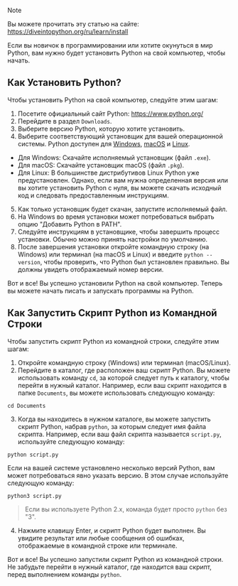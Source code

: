 > [!NOTE]
> Вы можете прочитать эту статью на сайте: https://diveintopython.org/ru/learn/install

Если вы новичок в программировании или хотите окунуться в мир Python, вам нужно будет установить Python на свой компьютер, чтобы начать.

## Как Установить Python?

Чтобы установить Python на свой компьютер, следуйте этим шагам:

1. Посетите официальный сайт Python: https://www.python.org/
2. Перейдите в раздел `Downloads`.
3. Выберите версию Python, которую хотите установить.
4. Выберите соответствующий установщик для вашей операционной системы. Python доступен для [Windows](/learn/install/windows.md), [macOS](/learn/install/mac.md) и [Linux](/learn/install/linux.md).
* Для Windows: Скачайте исполняемый установщик (файл `.exe`).
* Для macOS: Скачайте установщик macOS (файл `.pkg`).
* Для Linux: В большинстве дистрибутивов Linux Python уже предустановлен. Однако, если вам нужна определенная версия или вы хотите установить Python с нуля, вы можете скачать исходный код и следовать предоставленным инструкциям.
5. Как только установщик будет скачан, запустите исполняемый файл.
6. На Windows во время установки может потребоваться выбрать опцию "Добавить Python в PATH".
7. Следуйте инструкциям в установщике, чтобы завершить процесс установки. Обычно можно принять настройки по умолчанию.
8. После завершения установки откройте командную строку (на Windows) или терминал (на macOS и Linux) и введите `python --version`, чтобы проверить, что Python был установлен правильно. Вы должны увидеть отображаемый номер версии.

Вот и все! Вы успешно установили Python на свой компьютер. Теперь вы можете начать писать и запускать программы на Python.

## Как Запустить Скрипт Python из Командной Строки

Чтобы запустить скрипт Python из командной строки, следуйте этим шагам:

1. Откройте командную строку (Windows) или терминал (macOS/Linux).
2. Перейдите в каталог, где расположен ваш скрипт Python. Вы можете использовать команду `cd`, за которой следует путь к каталогу, чтобы перейти в нужный каталог. Например, если ваш скрипт находится в папке `Documents`, вы можете использовать следующую команду:

```shell 
cd Documents
```

3. Когда вы находитесь в нужном каталоге, вы можете запустить скрипт Python, набрав `python`, за которым следует имя файла скрипта. Например, если ваш файл скрипта называется `script.py`, используйте следующую команду:

```shell
python script.py
```

   Если на вашей системе установлено несколько версий Python, вам может потребоваться явно указать версию. В этом случае используйте следующую команду:

```shell
python3 script.py
```

> Если вы используете Python 2.x, команда будет просто `python` без "3".

4. Нажмите клавишу Enter, и скрипт Python будет выполнен. Вы увидите результат или любые сообщения об ошибках, отображаемые в командной строке или терминале.

Вот и все! Вы успешно запустили скрипт Python из командной строки. Не забудьте перейти в нужный каталог, где находится ваш скрипт, перед выполнением команды `python`.
